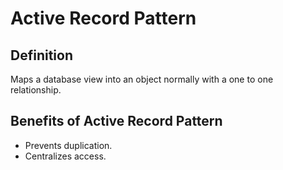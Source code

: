 # Active Record Pattern

## Definition
Maps a database view into an object normally with a one to one relationship.

## Benefits of Active Record Pattern

* Prevents duplication.
* Centralizes access.